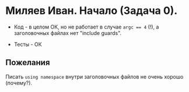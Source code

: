 # Миляев Иван. Начало (Задача 0).

- Код - в целом ОК, но не работает в случае `argc == 4` (!), а заголовочных файлах нет "include guards".

- Тесты - ОК

## Пожелания

Писать `using namespace` внутри заголовочных файлов не очень хорошо (почему?).
